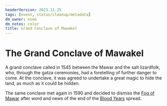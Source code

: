 ```yaml
---
headerVersion: 2023.11.25
tags: [event, status/cleanup/metadata]
dm_owner: none
dm_notes: color
title: Grand Conclave of Mawakel
---
```

# The Grand Conclave of Mawakel

A grand conclave called in 1545 between the Mawar and the salt lizardfolk, who, through the gatza ceremonies, had a foretelling of further danger to come. At the conclave, it was agreed to undertake a great magic to hide the land, as much as it could be hidden. 

The same conclave met again in 1590 and decided to dismiss the [Fog of Mawar](<../fog-of-mawar.md>) after word and news of the end of the [Blood Years](<../blood-years.md>) spread.